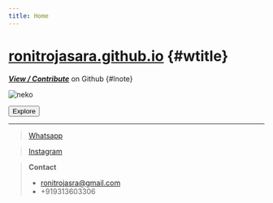 ```yaml
---
title: Home
---
```

# [ronitrojasara.github.io](https://ronitrojasara.github.io/) {#wtitle}

[***View / Contribute***](https://github.com/ronitrojasara/ronitrojasara.github.io) on Github {#lnote}

![neko](https://ronitrojasara.github.io/webmage.svg)

<!-- ### [Explore](https://ronitrojasara.github.io/posts/) -->
<form>
 <a href="https://ronitrojasara.github.io/pages/"><input type="button" value="Explore"></a>
</form>

___

> [Whatsapp](https://wa.me/+919313603306)

> [Instagram](https://www.instagram.com/_8023672/)

> **Contact**
> - ronitrojasra@gmail.com
> - +919313603306
